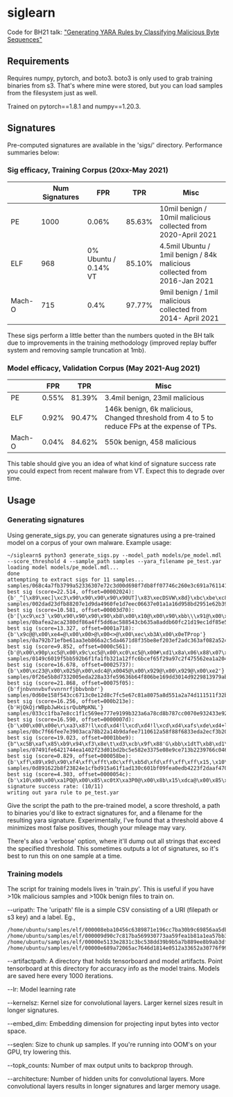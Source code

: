 # siglearn
Code for BH21 talk: ["Generating YARA Rules by Classifying Malicious Byte Sequences"](https://www.blackhat.com/us-21/briefings/schedule/#generating-yara-rules-by-classifying-malicious-byte-sequences-23065)

## Requirements
Requires numpy, pytorch, and boto3.  boto3 is only used to grab training binaries from s3.  That's where mine were stored, but you can load samples from the filesystem just as well.

Trained on pytorch==1.8.1 and numpy==1.20.3.

## Signatures
Pre-computed signatures are available in the 'sigs/' directory.  Performance summaries below:

### Sig efficacy, Training Corpus (20xx-May 2021)
|           |  Num Signatures    |  FPR                 |    TPR     |           Misc                                                          |
|-----------|--------------------|----------------------|------------|-------------------------------------------------------------------------|
|     PE    |       1000         |  0.06%               |  85.63%    | 10mil benign / 10mil malicious collected from 2020-April 2021           |
|   ELF     |        968         | 0% Ubuntu / 0.14% VT |  85.10%    | 4.5mil Ubuntu / 1mil benign / 84k malicious collected from 2016-Jan 2021|
| Mach-O    |        715         | 0.4%                 |  97.77%    | 9mil benign / 1mil malicious collected from 2014- April 2021            |

These sigs perform a little better than the numbers quoted in the BH talk due to improvements in the training methodology (improved replay buffer system and removing sample truncation at 1mb).

### Model efficacy, Validation Corpus (May 2021-Aug 2021)
|           |  FPR    |    TPR     |           Misc                                                                                |
|-----------|---------|------------|-----------------------------------------------------------------------------------------------|
|   PE      |  0.55%  |  81.39%    | 3.4mil benign, 23mil malicious                                                                |
|   ELF     |  0.92%  |  90.47%    | 146k benign, 6k malicious, Changed threshold from 4 to 5 to reduce FPs at the expense of TPs. |
| Mach-O    |  0.04%  |  84.62%    | 550k benign, 458 malicious                                                                    |

This table should give you an idea of what kind of signature success rate you could expect from recent malware from VT.  Expect this to degrade over time.

## Usage
### Generating signatures
Using generate_sigs.py, you can generate signatures using a pre-trained model on a corpus of your own malware.  Example usage:
```
~/siglearn$ python3 generate_sigs.py --model_path models/pe_model.mdl --score_threshold 4 --sample_path samples --yara_filename pe_test.yar
loading model models/pe_model.mdl...
done
attempting to extract sigs for 11 samples...
samples/068c4a7fb3799a52336307e72c3d00d698f7db8ff07746c260e3c691a761141e best sig (score=22.514, offset=00002024): {b'_^[\x89\xec]\xc3\x90\x90\x90\x90\x90UT]\x83\xecDSVW\x8d}\xbc\xbe\xc8'}
samples/002dad23dfb88207e1d9da4960fe1d7eec06637e01a1a16d958bd2951e62b391 best sig (score=10.581, offset=00003d70): {b'[\xc9\xc3`\x90\x90\x90\x90\x90\xb8\x00\x10@\x00\x90\xbb\\\x91@\x00\x90\xb9r`\x8fC'}
samples/0bafea2aca2380df86a4ff5dd6ac588543cb635a8addb60fc21d19ec1df85e58 best sig (score=13.327, offset=0001a718): {b'\x9c@@\x00\xe4=@\x00\x00>@\x00<>@\x00\xec\xb3A\x00\x0eTProp'}
samples/0a792b71efbe61aa3eb866a2c5da4671d8f35be8ef203ef2adc363af082a5245 best sig (score=9.852, offset=0000c561): {b'@\x00\x90p\xc5@\x00\x9c\xc5@\x00\xc0\xc5@\x00#\xd1\x8a\x06\x88\x07\x8aF\x01\x88G'}
samples/0149c6019f5bb592b6f1fa1fb321a12ffc6bcef65f29a97c2f475562ea1a2046 best sig (score=16.678, offset=00025737): {b'\x00\xc23@\x00\x025@\x00\xdc4@\x0045@\x00\x929@\x00\x929@\x00\xe2'}
samples/0f26e5b8d7332005eda228a33fe59636b64f806be169dd3014d9229813979abb best sig (score=21.868, offset=00075f05): {b'fjnbvnnvbvfvvnrnrfjbbvbnbr'}
samples/0d60e158f543cc6713c0e12d8c7fc5e67c81a8075a8d551a2a74d111511f32b7 best sig (score=16.256, offset=000b213e): {b'HjQkQjrWBpbJwHxisrQubMpKNL'}
samples/033cc1fba7e8cc1f1c569ee777e9199b323a6a78cd8b787cc0070e932433e921 best sig (score=16.590, offset=0000007d): {b'\x00\x00\x00e\r\xa3\x87!l\xcd\xd4!l\xcd\xd4!l\xcd\xd4\xafs\xde\xd4+l\xcd'}
samples/0bc7f66fee7e3903aca78b22a14b9dafee7110612a58f88f6833eda2ecf3b200 best sig (score=19.023, offset=0001bbe9): {b"\xc5B\xaf\x85\xb9\x94\xf3\x8e\t\xd3\xcb\x9f\x88'G\xbb\x1dtT\xb8\xd1\xe3\xb8/\xfe\x7f"}
samples/07491fe6421744ea1402f23d01bd2bc5e582e3375e08e9ce713b2239766c0466 best sig (score=0.829, offset=000058be): {b'\xff\x89\x9d\x90\xf4\xff\xfft\x0c\xff\xb5d\xfd\xff\xff\xff\x15,\x10\x00\x01\xc7\x85\xa8\xf4\xff'}
samples/0d891622b8f23824e1cfbd915a61f1ad130c601bf09fea0edb4223f2daaf4705 best sig (score=4.303, offset=0000054c): {b'\x10\x00\x00\xa1PQ@\x00\x85\xc0tX\xa3P0@\x00\x8b\x15\xdca@\x00\x85\xd2\x0f'}
signature success rate: (10/11)
writing out yara rule to pe_test.yar
```

Give the script the path to the pre-trained model, a score threshold, a path to binaries you'd like to extract signatures for, and a filename for the resulting yara signature.  Experimentally, I've found that a threshold above 4 minimizes most false positives, though your mileage may vary.

There's also a 'verbose' option, where it'll dump out all strings that exceed the specified threshold.  This sometimes outputs a lot of signatures, so it's best to run this on one sample at a time.


### Training models
The script for training models lives in 'train.py'.  This is useful if you have >10k malicious samples and >100k benign files to train on.

--uripath:
The 'uripath' file is a simple CSV consisting of a URI (filepath or s3 key) and a label.  Eg.,
```
/home/ubuntu/samples/elf/000008eba10456c6389871e196cc7ba30b9c69856aa5db9e8d4dc10de38f5e89,0
/home/ubuntu/samples/elf/000009d90c7c817ba569930773aa59fea1b81a1ea57bb307afdd544f9f190d55,0
/home/ubuntu/samples/elf/00000e5133e2831c3bc538dd39b9b5a7b889ee8b9ab3df77a9d0b5ac04ed3554,0
/home/ubuntu/samples/elf/00000e689a72065ac7646d1814e0512a33652a30776f99f277cad96df27cf0bc,0
```

--artifactpath:
A directory that holds tensorboard and model artifacts.  Point tensorboard at this directory for accuracy info as the model trains.  Models are saved here every 1000 iterations.

--lr:
Model learning rate

--kernelsz:
Kernel size for convolutional layers.  Larger kernel sizes result in longer signatures.

--embed_dim:
Embedding dimension for projecting input bytes into vector space.

--seqlen:
Size to chunk up samples.  If you're running into OOM's on your GPU, try lowering this.

--topk_counts:
Number of max output units to backprop through.

--architecture:
Number of hidden units for convolutional layers.  More convolutional layers results in longer signatures and larger memory usage.
